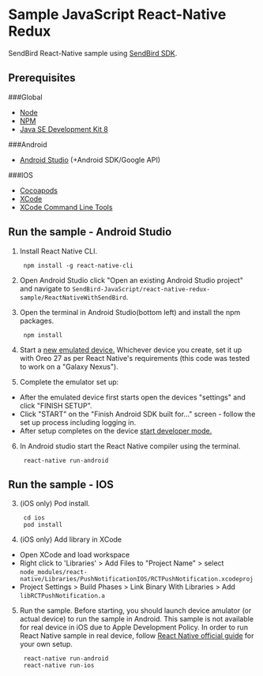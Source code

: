 # Sample JavaScript React-Native Redux

SendBird React-Native sample using [SendBird SDK](https://github.com/smilefam/SendBird-SDK-JavaScript).

## Prerequisites

###Global

- [Node](https://nodejs.org/en/)
- [NPM](https://www.npmjs.com/)
- [Java SE Development Kit 8](https://www.oracle.com/technetwork/java/javase/downloads/jdk8-downloads-2133151.html)

###Android

- [Android Studio](https://developer.android.com/studio/) (+Android SDK/Google API)

###IOS

- [Cocoapods](https://cocoapods.org/)
- [XCode](https://developer.apple.com/xcode)
- [XCode Command Line Tools](https://facebook.github.io/react-native/docs/getting-started.html#xcode)

## Run the sample - Android Studio

1. Install React Native CLI.

        npm install -g react-native-cli

3. Open Android Studio click "Open an existing Android Studio project" and navigate to `SendBird-JavaScript/react-native-redux-sample/ReactNativeWithSendBird`.

2. Open the terminal in Android Studio(bottom left) and install the npm packages.

        npm install
        

3. Start a [new emulated device.](https://developer.android.com/studio/run/managing-avds) Whichever device you create, set it up with Oreo 27 as per React Native's requirements (this code was tested to work on a "Galaxy Nexus").

5. Complete the emulator set up: 
* After the emulated device first starts open the devices "settings" and click "FINISH SETUP".
* Click "START" on the "Finish Android SDK built for..." screen - follow the set up process including logging in.
* After setup completes on the device [start developer mode.](https://developer.android.com/studio/debug/dev-options) 

6. In Android studio start the React Native compiler using the terminal.

        react-native run-android
        
        
## Run the sample - IOS

3. (iOS only) Pod install.

        cd ios
        pod install

4. (iOS only) Add library in XCode

- Open XCode and load workspace
- Right click to 'Libraries' > Add Files to "Project Name" > select `node_modules/react-native/Libraries/PushNotificationIOS/RCTPushNotification.xcodeproj`
- Project Settings > Build Phases > Link Binary With Libraries > Add `libRCTPushNotification.a`

5. Run the sample. Before starting, you should launch device amulator (or actual device) to run the sample in Android. This sample is not available for real device in iOS due to Apple Development Policy. In order to run React Native sample in real device, follow [React Native official guide](https://facebook.github.io/react-native/docs/running-on-device.html) for your own setup.

        react-native run-android
        react-native run-ios
